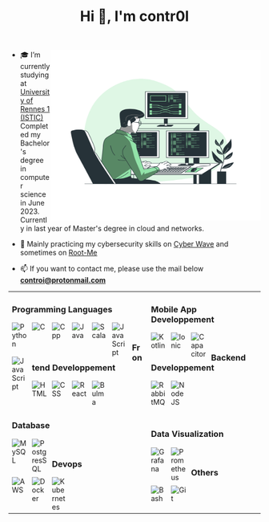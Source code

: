<h1 align="center">Hi 👋, I'm contr0l</h1>
<br />

<img align="right" height="340px" width="420px" src="assets/Programming-bro.svg"> </img>
<p align="left">

- 🎓 I’m currently studying at [University of Rennes 1 (ISTIC)](https://istic.univ-rennes1.fr/) <br />
  Completed my Bachelor's degree in computer science in June 2023. <br />
  Currently in last year of Master's degree in cloud and networks.

- 🚩 Mainly practicing my cybersecurity skills on [Cyber Wave](https://training.cyberwave.network/badge?user=cKw) and sometimes on [Root-Me](https://www.root-me.org/contr0l) 

- 📫 If you want to contact me, please use the mail below <br>
      **controi@protonmail.com**
</p>

<table>
  <tr>
    <td> 
      
### Programming Languages
<p>
  <a href="https://www.python.org" target="_blank">
  <img align="left" alt="Python" width="30px" style="padding-right:10px;" src="https://cdn.jsdelivr.net/gh/devicons/devicon/icons/python/python-plain.svg"/>
</a>
<a target="_blank">
  <img align="left" alt="C" width="30px" style="padding-right:10px;" src="https://cdn.jsdelivr.net/gh/devicons/devicon/icons/c/c-original.svg"/>
</a>
<a target="_blank">
  <img align="left" alt="Cpp" width="30px" style="padding-right:10px;" src="https://cdn.jsdelivr.net/gh/devicons/devicon@latest/icons/cplusplus/cplusplus-original.svg"/>
</a>
<a href="https://www.java.com" target="_blank">
  <img align="left" alt="Java" width="30px" style="padding-right:10px;" src="https://cdn.jsdelivr.net/gh/devicons/devicon/icons/java/java-original.svg"/>
</a>
<a href="https://www.scala-lang.org/" target="_blank">
  <img align="left" alt="Scala" width="30px" style="padding-right:10px;" src="https://cdn.jsdelivr.net/gh/devicons/devicon/icons/scala/scala-original.svg">
</a>
<a href="https://developer.mozilla.org/en-US/docs/Web/JavaScript" target="_blank">
  <img align="left" alt="JavaScript" width="30px" style="padding-right:10px;" src="https://cdn.jsdelivr.net/gh/devicons/devicon/icons/javascript/javascript-original.svg">
</a>
<a href="https://developer.mozilla.org/en-US/docs/Web/Typescript" target="_blank">
  <img align="left" alt="JavaScript" width="30px" style="padding-right:10px;"  src="https://cdn.jsdelivr.net/gh/devicons/devicon@latest/icons/typescript/typescript-original.svg" />
</a>
</p>
<br />

### Frontend Developpement
<p>
<a href="https://developer.mozilla.org/fr/docs/Web/HTML" target="_blank">
  <img align="left" alt="HTML" width="30px" style="padding-right:10px;" src="https://cdn.jsdelivr.net/gh/devicons/devicon/icons/html5/html5-plain.svg"/>
</a>
<a href="https://developer.mozilla.org/fr/docs/Web/CSS" target="_blank">
  <img align="left" alt="CSS" width="30px" style="padding-right:10px;" src="https://cdn.jsdelivr.net/gh/devicons/devicon/icons/css3/css3-plain.svg"/>
</a>
<a>
  <img align="left" alt="React" width="30px" style="padding-right:10px;" src="https://cdn.jsdelivr.net/gh/devicons/devicon@latest/icons/react/react-original.svg"/>
</a>
<a>
  <img align="left" alt="Bulma" width="30px" style="padding-right:10px;" src="https://cdn.jsdelivr.net/gh/devicons/devicon@latest/icons/bulma/bulma-plain.svg"/>
</a>

</td>
<td>



### Mobile App Developpement
<p>
<a >
  <img align="left" alt="Kotlin" width="30px" style="padding-right:10px;" src="https://cdn.jsdelivr.net/gh/devicons/devicon@latest/icons/kotlin/kotlin-original.svg"/>
</a>
<a>
  <img align="left" alt="Ionic" width="30px" style="padding-right:10px;" src="https://cdn.jsdelivr.net/gh/devicons/devicon@latest/icons/ionic/ionic-original.svg"/>
</a>
<a>
  <img align="left" alt="Capacitor" width="30px" style="padding-right:10px;" src="https://cdn.jsdelivr.net/gh/devicons/devicon@latest/icons/capacitor/capacitor-original.svg"/>
</a>
</p>
<br />

### Backend Developpement
<p>
<a >
  <img align="left" alt="RabbitMQ" width="30px" style="padding-right:10px;" src="https://cdn.jsdelivr.net/gh/devicons/devicon@latest/icons/rabbitmq/rabbitmq-original.svg"/>
</a>
<a>
  <img align="left" alt="NodeJS" width="30px" style="padding-right:10px;" src="https://cdn.jsdelivr.net/gh/devicons/devicon@latest/icons/nodejs/nodejs-original.svg"/>
</a>
</p>

<br />
</td>
</tr>

<tr>
  <td>
  
### Database
<p>
<a>
  <img align="left" alt="MySQL" width="30px" style="padding-right:10px;" src="https://cdn.jsdelivr.net/gh/devicons/devicon@latest/icons/mysql/mysql-original.svg"/>
</a>
<a>
  <img align="left" alt="PostgresSQL" width="30px" style="padding-right:10px;" src="https://cdn.jsdelivr.net/gh/devicons/devicon@latest/icons/postgresql/postgresql-original.svg"/>
</a>
</p>
<br />

### Devops
<p>
  <a>
  <img align="left" alt="AWS" width="30px" style="padding-right:10px;" src="https://cdn.jsdelivr.net/gh/devicons/devicon@latest/icons/amazonwebservices/amazonwebservices-original-wordmark.svg"/>
</a>
<a>
  <img align="left" alt="Docker" width="30px" style="padding-right:10px;" src="https://cdn.jsdelivr.net/gh/devicons/devicon@latest/icons/docker/docker-original.svg"/>
</a>
<a>
  <img align="left" alt="Kubernetes" width="30px" style="padding-right:10px;" src="https://cdn.jsdelivr.net/gh/devicons/devicon@latest/icons/kubernetes/kubernetes-original.svg"/>
</a>
</p>
<br />

</td>
<td>
  
  ### Data Visualization
<p>
<a>
  <img align="left" alt="Grafana" width="30px" style="padding-right:10px;" src="https://cdn.jsdelivr.net/gh/devicons/devicon@latest/icons/grafana/grafana-original.svg"/>
</a>
<a>
  <img align="left" alt="Prometheus" width="30px" style="padding-right:10px;" src="https://cdn.jsdelivr.net/gh/devicons/devicon@latest/icons/prometheus/prometheus-original.svg"/>
</a>
</p>
<br />

### Others
<p> 
<a target="_blank">
  <img align="left" alt="Bash" width="30px" style="padding-right:10px;"  src="https://cdn.jsdelivr.net/gh/devicons/devicon/icons/bash/bash-original.svg">
</a>
<a href="https://git-scm.com/" target="_blank">
  <img align="left" alt="Git" width="30px" style="padding-right:10px;" src="https://cdn.jsdelivr.net/gh/devicons/devicon/icons/git/git-original.svg" />
</a>
</p>
<br />
</td>
</tr>
</table>
